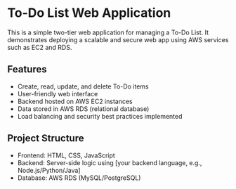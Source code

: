 # To-Do List Web Application

This is a simple two-tier web application for managing a To-Do List. It demonstrates deploying a scalable and secure web app using AWS services such as EC2 and RDS.

## Features

- Create, read, update, and delete To-Do items
- User-friendly web interface
- Backend hosted on AWS EC2 instances
- Data stored in AWS RDS (relational database)
- Load balancing and security best practices implemented

## Project Structure

- Frontend: HTML, CSS, JavaScript
- Backend: Server-side logic using [your backend language, e.g., Node.js/Python/Java]
- Database: AWS RDS (MySQL/PostgreSQL)
